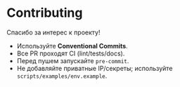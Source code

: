 # Contributing

Спасибо за интерес к проекту!

- Используйте **Conventional Commits**.
- Все PR проходят CI (lint/tests/docs).
- Перед пушем запускайте `pre-commit`.
- Не добавляйте приватные IP/секреты; используйте `scripts/examples/env.example`.
